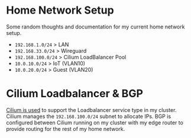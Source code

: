 # Home Network Setup

Some random thoughts and documentation for my current home network setup.

- `192.168.1.0/24` > LAN
- `192.168.33.0/24` > Wireguard
- `192.168.100.0/24` > Cilium LoadBalancer Pool
- `10.0.10.0/24` > IoT (VLAN10)
- `10.0.20.0/24` > Guest (VLAN20)

# Cilium Loadbalancer & BGP

[Cilium is used](https://docs.cilium.io/en/stable/network/lb-ipam/) to support the
Loadbalancer service type in my cluster. Cilium manages the `192.168.100.0/24` subnet
to allocate IPs. BGP is configured between Cilium running on my cluster with my edge
router to provide routing for the rest of my home network.
